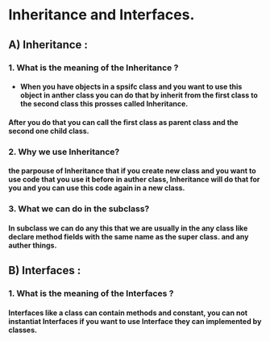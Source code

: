 # Inheritance and Interfaces.

## A) Inheritance :

### 1. What is the meaning of the Inheritance ?
* #### When you have objects in a spsifc class and you want to use this object in anther class you can do that by inherit from the first class to the second class this prosses called  Inheritance.

#### After you do that you can  call the first class  as  parent class and the second one child class.

### 2. Why we use Inheritance?
#### the parpouse of Inheritance that if you create new class and you want to use code that you use it before in auther class, Inheritance will do that for you and you can use this code again in a new class.

### 3. What we can do in the subclass?
#### In subclass we can do any this that we are  usually in the any class like declare method fields with the same name as the super class. and any auther things.

## B) Interfaces : 

### 1. What is the meaning of the Interfaces ?

#### Interfaces like a class can contain methods and constant, you can not instantiat  Interfaces if you want to use Interface they can  implemented by classes.
